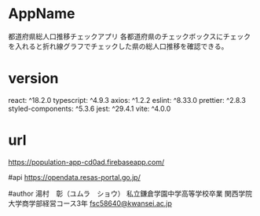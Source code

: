 # AppName 
都道府県総人口推移チェックアプリ
各都道府県のチェックボックスにチェックを入れると折れ線グラフでチェックした県の総人口推移を確認できる。

# version
react: ^18.2.0
typescript: ^4.9.3
axios: ^1.2.2
eslint: ^8.33.0
prettier: ^2.8.3
styled-components: ^5.3.6
jest: ^29.4.1
vite: ^4.0.0

# url
https://population-app-cd0ad.firebaseapp.com/

#api
https://opendata.resas-portal.go.jp/

#author
湯村　彰（ユムラ　ショウ）
私立鎌倉学園中学高等学校卒業
関西学院大学商学部経営コース3年
fsc58640@kwansei.ac.jp
